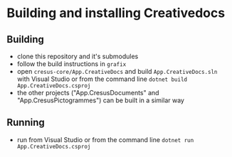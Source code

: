 # Building and installing Creativedocs

## Building

- clone this repository and it's submodules
- follow the build instructions in `grafix`
- open `cresus-core/App.CreativeDocs` and build `App.CreativeDocs.sln` with Visual Studio or from the command line `dotnet build App.CreativeDocs.csproj`
- the other projects ("App.CresusDocuments" and "App.CresusPictogrammes") can be built in a similar way

## Running

- run from Visual Studio or from the command line `dotnet run App.CreativeDocs.csproj`